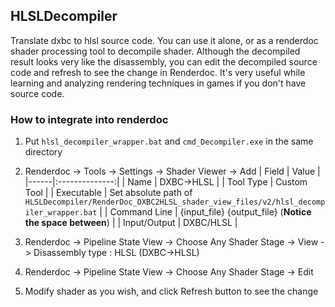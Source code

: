 ## HLSLDecompiler

Translate dxbc to hlsl source code. You can use it alone, or as a renderdoc shader processing tool to decompile shader. Although the decompiled result looks very like the disassembly, you can edit the decompiled source code and refresh to see the change in Renderdoc. It's very useful while learning and analyzing rendering techniques in games if you don't have source code.

### How to integrate into renderdoc

1. Put `hlsl_decompiler_wrapper.bat` and `cmd_Decompiler.exe` in the same directory
2. Renderdoc -> Tools -> Settings -> Shader Viewer -> Add
    | Field | Value |
    |------|:--------------:|
    | Name | DXBC->HLSL |
    | Tool Type | Custom Tool |
    | Executable | Set absolute path of `HLSLDecompiler/RenderDoc_DXBC2HLSL_shader_view_files/v2/hlsl_decompiler_wrapper.bat` |
    | Command Line | {input_file} {output_file} (**Notice the space between**) |
    | Input/Output | DXBC/HLSL |

3. Renderdoc -> Pipeline State View -> Choose Any Shader Stage -> View -> Disassembly type : HLSL (DXBC->HLSL)
4. Renderdoc -> Pipeline State View -> Choose Any Shader Stage -> Edit
5. Modify shader as you wish, and click Refresh button to see the change

